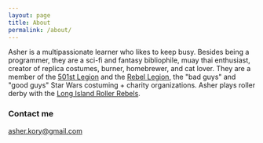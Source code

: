 ```yaml
---
layout: page
title: About
permalink: /about/
---
```


Asher is a multipassionate learner who likes to keep busy. Besides being a programmer, they are a sci-fi and fantasy bibliophile, muay thai enthusiast, creator of replica costumes, burner, homebrewer, and cat lover. They are a member of the [501st Legion](http://www.501st.com/) and the [Rebel Legion](http://www.rebellegion.com/), the "bad guys" and "good guys" Star Wars costuming + charity organizations. Asher plays roller derby with the [Long Island Roller Rebels](http://www.longislandrollerrebels.org/).



### Contact me

asher.kory@gmail.com